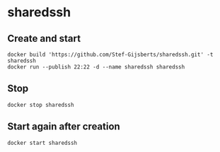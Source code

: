 # sharedssh

## Create and start
```
docker build 'https://github.com/Stef-Gijsberts/sharedssh.git' -t sharedssh
docker run --publish 22:22 -d --name sharedssh sharedssh
```

## Stop
```
docker stop sharedssh
```

## Start again after creation
```
docker start sharedssh
```
